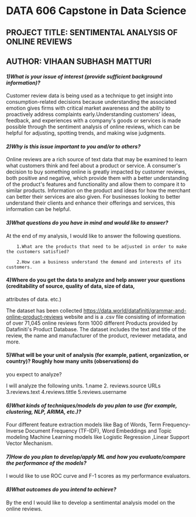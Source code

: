 # DATA 606 Capstone in Data Science
## PROJECT TITLE: SENTIMENTAL ANALYSIS OF ONLINE REVIEWS
## AUTHOR: VIHAAN SUBHASH MATTURI

#### _1)What is your issue of interest (provide sufficient background information)?_

Customer review data is being used as a technique to get insight into consumption-related decisions because understanding the associated emotion gives firms with critical market awareness and the ability to proactively address complaints early.Understanding customers’ ideas, feedback, and experiences with a company's goods or services is made possible through the sentiment analysis of online reviews, which can be helpful for adjusting, spotting trends, and making wise judgments.

#### _2)Why is this issue important to you and/or to others?_

Online reviews are a rich source of text data that may be examined to learn what customers think and feel about a product or service. A consumer's decision to buy something online is greatly impacted by customer reviews, both positive and negative, which provide them with a better understanding of the product's features and functionality and allow them to compare it to similar products. Information on the product and ideas for how the merchant can better their services are also given. For businesses looking to better understand their clients and enhance their offerings and services, this information can be helpful.

#### _3)What questions do you have in mind and would like to answer?_

At the end of my analysis, I would like to answer the following questions.
       
        1.What are the products that need to be adjusted in order to make the customers satisfied?
        
        2.How can a business understand the demand and interests of its customers.

#### 4)Where do you get the data to analyze and help answer your questions (creditability of source, quality of data, size of data, 
attributes of data. etc.)

The dataset has been collected https://data.world/datafiniti/grammar-and-online-product-reviews website and is a .csv file consisting of information of over 71,045 online reviews form 1000 different Products provided by Datafiniti's Product Database. The dataset includes the text and title of the review, the name and manufacturer of the product, reviewer metadata, and more.

#### 5)What will be your unit of analysis (for example, patient, organization, or country)? Roughly how many units (observations) do 
  you expect to analyze?

I will analyze the following units.
        1.name
        2. reviews.source URLs
        3.reviews.text
        4.reviews.tittle
        5.reviews.username

#### _6)What kinds of techniques/models do you plan to use (for example, clustering, NLP, ARIMA, etc.)?_
Four different feature extraction models like Bag of Words, Term Frequency-Inverse Document Frequency (TF-IDF), Word Embeddings and Topic modeling
Machine Learning models like Logistic Regression ,Linear Support Vector Mechanism.

#### _7)How do you plan to develop/apply ML and how you evaluate/compare the performance of the models?_

I would like to use ROC curve and F-1 scores as my performance evaluators.

#### _8)What outcomes do you intend to achieve?_

By the end I would like to develop a sentimental analysis model on the online reviews.

